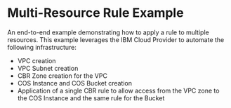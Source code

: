 # Multi-Resource Rule Example

An end-to-end example demonstrating how to apply a rule to multiple resources. This example leverages the IBM Cloud Provider to automate the following infrastructure:

- VPC creation
- VPC Subnet creation
- CBR Zone creation for the VPC
- COS Instance and COS Bucket creation
- Application of a single CBR rule to allow access from the VPC zone to the COS Instance and the same rule for the Bucket
